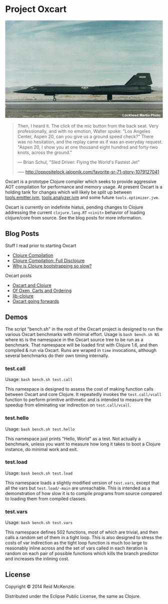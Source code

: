 # Project Oxcart

<center>
  <img src="./resources/oxcart.jpg">
  </img>
</center>

> Then, I heard it. The click of the mic button from the back
> seat. Very professionally, and with no emotion, Walter spoke: "Los
> Angeles Center, Aspen 20, can you give us a ground speed check?"
> There was no hesitation, and the replay came as if was an everyday
> request. "Aspen 20, I show you at one thousand eight hundred and
> forty-two knots, across the ground."
>
> –– Brian Schul, "Sled Driver: Flying the World's Fastest Jet"
>
> —– http://oppositelock.jalopnik.com/favorite-sr-71-story-1079127041

Oxcart is a prototype Clojure compiler which seeks to provide
aggressive AOT compilation for performance and memory usage. At present
Oxcart is a holding tank for changes which will likely be split up
between
[tools.emitter.jvm](https://github.com/clojure/tools.emitter.jvm),
[tools.analyzer.jvm](https://github.com/clojure/tools.analyzer.jvm)
and some future `tools.optimizer.jvm`.

Oxcart is currently on indefinite hiatus, pending changes to Clojure
addressing the current `clojure.lang.RT` `<cinit>` behavior of loading
clojure/core from source. See the blog posts for more information.

## Blog Posts

Stuff I read prior to starting Oxcart

 - [Clojure Compilation](http://nicholaskariniemi.github.io/2014/01/26/clojure-compilation.html)
 - [Clojure Compilation: Full Disclojure](http://nicholaskariniemi.github.io/2014/02/06/clojure-compilation2.html)
 - [Why is Clojure bootstrapping so slow?](http://nicholaskariniemi.github.io/2014/02/25/clojure-bootstrapping.html)

Oxcart posts

 - [Oxcart and Clojure](http://arrdem.com/2014/06/26/oxcart_and_clojure/)
 - [Of Oxen, Carts and Ordering](http://arrdem.com/2014/08/05/of_oxen,_carts_and_ordering/)
 - [lib-clojure](https://groups.google.com/forum/#!searchin/clojure-dev/lib-clojure/clojure-dev/dSPUNKSaV94/gTikbqYhJTYJ)
 - [Oxcart going forwards](http://arrdem.com/2014/12/11/oxcart_going_forwards/)

## Demos

The script "bench.sh" in the root of the Oxcart project is designed to
run the various Oxcart benchmarks with minimal effort. Usage is `bash
bench.sh NS` where `NS` is the namespace in the Oxcart source tree to
be run as a benchmark. That namespace will be loaded first with
Clojure 1.6, and then compiled & run via Oxcart. Runs are wraped in
`time` invocations, although several benchmarks do their own timing
internally.

### test.call

Usage: `bash bench.sh test.call`

This namespace is designed to assess the cost of making function calls
between Oxcart and core Clojure. It repeatedly invokes the
`test.call/vcall` function to perform primitive arithmetic and is
intended to measure the speedup from eliminating var indirection on
`test.call/vcall`.

### test.hello

Usage: `bash bench.sh test.hello`

This namespace just prints "Hello, World" as a test. Not actually a
benchmark, unless you want to measure how long it takes to boot a
Clojure instance, do minimal work and exit.

### test.load

Usage: `bash bench.sh test.load`

This namespace loads a slightly modified version of `test.vars`,
except that all the vars but `test.load/-main` are unreachable. This
is intended as a demonstration of how slow it is to compile programs
from source compared to loading them from compiled classes.

### test.vars

Usage: `bash bench.sh test.vars`

This namespace defines 502 functions, most of which are trivial, and
then calls a random set of them in a tight loop. This is also designed
to stress the costs of var indirection as the tight loop function is
much too large to reasonably inline across and the set of vars called
in each iteration is random on each pair of possible functions which
kills the branch predictor and increases the inlining cost.

## License

Copyright © 2014 Reid McKenzie.

Distributed under the Eclipse Public License, the same as Clojure.
